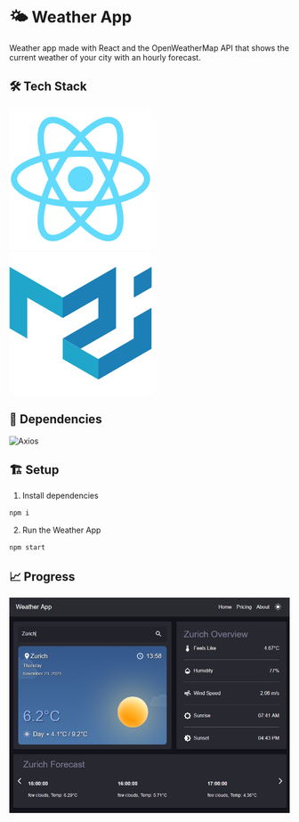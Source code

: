 # 🌤️ Weather App

Weather app made with React and the OpenWeatherMap API that shows the current weather of your city with an hourly forecast.

## 🛠️ Tech Stack

![React](https://github.com/devicons/devicon/blob/master/icons/react/react-original.svg "React")&nbsp;
![Material UI](https://github.com/devicons/devicon/blob/master/icons/materialui/materialui-original.svg "Material UI")

## 🚀 Dependencies

![Axios](https://img.shields.io/badge/Axios-5A29E4?logo=axios&style=for-the-badge)

## 🏗️ Setup

1. Install dependencies

```sh
npm i
```

2. Run the Weather App

```sh
npm start
```

## 📈 Progress

![Weather App V1](./src/images/progress/weather-app-v1.png)

